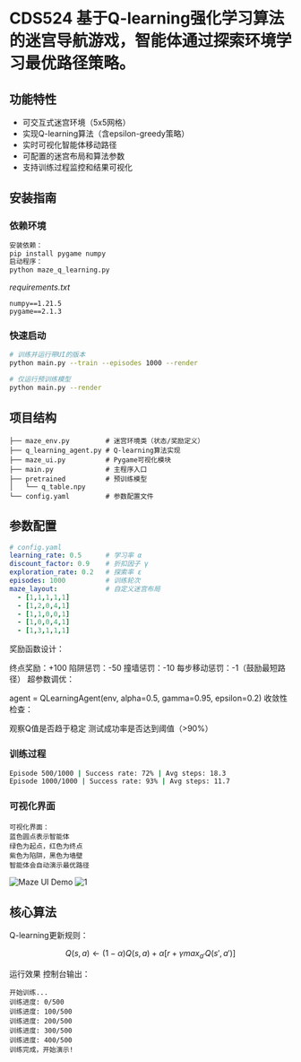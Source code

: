 # CDS524 基于Q-learning强化学习算法的迷宫导航游戏，智能体通过探索环境学习最优路径策略。

## 功能特性

- 可交互式迷宫环境（5x5网格）
- 实现Q-learning算法（含epsilon-greedy策略）
- 实时可视化智能体移动路径
- 可配置的迷宫布局和算法参数
- 支持训练过程监控和结果可视化

## 安装指南

### 依赖环境
```bash
安装依赖：
pip install pygame numpy
启动程序：
python maze_q_learning.py
```
*requirements.txt*
```
numpy==1.21.5
pygame==2.1.3
```

### 快速启动
```bash
# 训练并运行带UI的版本
python main.py --train --episodes 1000 --render

# 仅运行预训练模型
python main.py --render
```

## 项目结构
```
├── maze_env.py         # 迷宫环境类（状态/奖励定义）
├── q_learning_agent.py # Q-learning算法实现
├── maze_ui.py          # Pygame可视化模块
├── main.py             # 主程序入口
├── pretrained          # 预训练模型
│   └── q_table.npy
└── config.yaml         # 参数配置文件
```

## 参数配置
```yaml
# config.yaml
learning_rate: 0.5      # 学习率 α
discount_factor: 0.9    # 折扣因子 γ
exploration_rate: 0.2   # 探索率 ε
episodes: 1000          # 训练轮次
maze_layout:            # 自定义迷宫布局
  - [1,1,1,1,1]
  - [1,2,0,4,1]
  - [1,1,0,0,1]
  - [1,0,0,4,1]
  - [1,3,1,1,1]
```
奖励函数设计：

终点奖励：+100
陷阱惩罚：-50
撞墙惩罚：-10
每步移动惩罚：-1（鼓励最短路径）
超参数调优：

agent = QLearningAgent(env, alpha=0.5, gamma=0.95, epsilon=0.2)
收敛性检查：

观察Q值是否趋于稳定
测试成功率是否达到阈值（>90%）


### 训练过程
```bash
Episode 500/1000 | Success rate: 72% | Avg steps: 18.3
Episode 1000/1000 | Success rate: 93% | Avg steps: 11.7
```

### 可视化界面
```
可视化界面：
蓝色圆点表示智能体
绿色为起点，红色为终点
紫色为陷阱，黑色为墙壁
智能体会自动演示最优路径
```
![Maze UI Demo](docs/ui_demo.gif)  <!--  -->
![1](https://github.com/user-attachments/assets/7d5b2b36-268f-41cf-bff9-523782ad12ef)

## 核心算法
Q-learning更新规则：
```math
Q(s,a) ← (1-α)Q(s,a) + α[r + γ max_{a'}Q(s',a')]
```

运行效果
控制台输出：
```
开始训练...
训练进度: 0/500
训练进度: 100/500
训练进度: 200/500
训练进度: 300/500
训练进度: 400/500
训练完成，开始演示!
```


